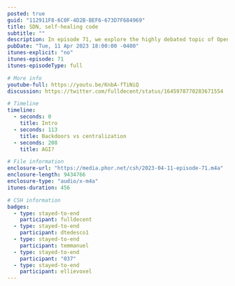 ```yaml
---
posted: true
guid: "112911F8-6C0F-4D2B-BEF6-673D7F684969"
title: SDN, self-healing code
subtitle: ""
description: In episode 71, we explore the highly debated topic of OpenSea''s backdoor presence. Explore the implications of such a feature and how it can make it a centralized system. Also dive into the topic of self-healing code with a practical example on finding recent closing prices for $TSLA stock. 
pubDate: "Tue, 11 Apr 2023 18:00:00 -0400"
itunes-explicit: "no"
itunes-episode: 71
itunes-episodeType: full

# More info
youtube-full: https://youtu.be/KnbA-fTiNiQ
discussion: https://twitter.com/fulldecent/status/1645978770283671554

# Timeline
timeline:
  - seconds: 0
    title: Intro
  - seconds: 113
    title: Backdoors vs centralization
  - seconds: 208
    title: AGI?

# File information
enclosure-url: "https://media.phor.net/csh/2023-04-11-episode-71.m4a"
enclosure-length: 9434766
enclosure-type: "audio/x-m4a"
itunes-duration: 456

# CSH information
badges:
  - type: stayed-to-end
    participant: fulldecent
  - type: stayed-to-end
    participant: dtedesco1
  - type: stayed-to-end
    participant: temmanuel
  - type: stayed-to-end
    participant: "037"
  - type: stayed-to-end
    participant: ellievoxel
---
```

